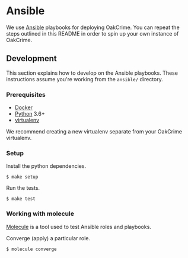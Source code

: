 # Ansible

We use [Ansible](https://www.ansible.com/) playbooks for deploying OakCrime. You
can repeat the steps outlined in this README in order to spin up your own
instance of OakCrime.


## Development

This section explains how to develop on the Ansible playbooks. These
instructions assume you're working from the `ansible/` directory.


### Prerequisites

- [Docker](https://www.docker.com/)
- [Python](https://www.python.org/) 3.6+
- [virtualenv](https://virtualenv.pypa.io/en/stable/)

We recommend creating a new virtualenv separate from your OakCrime virtualenv.


### Setup

Install the python dependencies.

    $ make setup

Run the tests.

    $ make test

### Working with molecule

[Molecule](https://molecule.readthedocs.io/en/latest/) is a tool used to test
Ansible roles and playbooks.

Converge (apply) a particular role.

    $ molecule converge 

